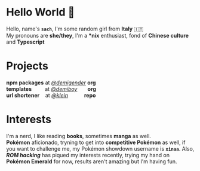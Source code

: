 # Hello World 👋 
Hello, name's **`sach`**, I'm some random girl from **Italy** 🇮🇹  
My pronouns are **she/they**, I'm a **\*nix** enthusiast, fond of **Chinese culture** and  **Typescript**

# Projects
**npm packages** at _<a href="https://github.com/demigender">@demigender</a>_ **org** <br />
**templates** &nbsp;&nbsp;&nbsp;&nbsp;&nbsp;&nbsp;&nbsp;&nbsp;at _<a href="https://github.com/demiboy">@demiboy</a>_ &nbsp;&nbsp;&nbsp;&nbsp;&nbsp; **org** <br />
**url shortener**&nbsp;&nbsp;&nbsp;&nbsp;at _<a href="https://github.com/ya-sach1/klein">@klein</a>_ &nbsp;&nbsp;&nbsp;&nbsp;&nbsp;&nbsp;&nbsp;&nbsp;&nbsp; **repo** <br />

# Interests
I'm a nerd, I like reading **books**, sometimes **manga** as well.  
**Pokémon** aficionado, tryning to get into **competitive Pokémon** as well, if you want to challenge me, my Pokémon showdown username is **`xinaa`**. Also, ***ROM hacking*** has piqued my interests recently, trying my hand on **Pokémon Emerald** for now, results aren't amazing but I'm having fun.
